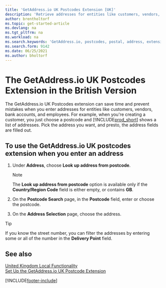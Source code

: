 ```yaml
---
title: 'GetAddress.io UK Postcodes Extension [UK]'
description: 'Retrieve addresses for entities like customers, vendors, employees, and banks in the United Kingdom from the GetAddress.io service.'
author: brentholtorf
ms.topic: get-started-article
ms.devlang: na
ms.tgt_pltfrm: na
ms.workload: na
ms.search.keywords: 'GetAddress.io, postcodes, postal, address, extension'
ms.search.form: 9142
ms.date: 06/25/2021
ms.author: bholtorf
---
```


# <a name="the-getaddressio-uk-postcodes-extension-in-the-british-version"></a><a name="the-getaddressio-uk-postcodes-extension-in-the-british-version"></a><a name="the-getaddressio-uk-postcodes-extension-in-the-british-version"></a>The GetAddress.io UK Postcodes Extension in the British Version

The GetAddress.io UK Postcodes extension can save time and prevent mistakes when you enter addresses for entities like customers, vendors, bank accounts, and employees. For example, when you're creating a customer, you just choose a postcode and [!INCLUDE[prod_short](../../includes/prod_short.md)] shows a list of addresses. Pick the address you want, and presto, the address fields are filled out.  

## <a name="to-use-the-getaddressio-uk-postcodes-extension-when-you-enter-an-address"></a><a name="to-use-the-getaddressio-uk-postcodes-extension-when-you-enter-an-address"></a><a name="to-use-the-getaddressio-uk-postcodes-extension-when-you-enter-an-address"></a>To use the GetAddress.io UK postcodes extension when you enter an address

1. Under **Address**, choose **Look up address from postcode**.  

    > [!NOTE]  
    > The **Look up address from postcode** option is available only if the **Country/Region Code** field is either empty, or contains **GB**.
2. On the **Postcode Search** page, in the **Postcode** field, enter or choose the postcode.  
3. On the **Address Selection** page, choose the address.  

> [!TIP]  
> If you know the street number, you can filter the addresses by entering some or all of the number in the **Delivery Point** field.

## <a name="see-also"></a><a name="see-also"></a><a name="see-also"></a>See also

[United Kingdom Local Functionality](united-kingdom-local-functionality.md)  
[Set Up the GetAddress.io UK Postcode Extension](uk-setup-postal-code-service.md)  

[!INCLUDE[footer-include](../../includes/footer-banner.md)]
